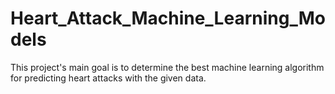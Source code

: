 # Heart_Attack_Machine_Learning_Models
This project's main goal is to determine the best machine learning algorithm for predicting heart attacks with the given data.
